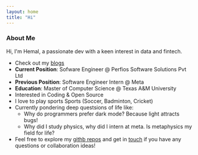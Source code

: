 ```yaml
---
layout: home
title: "Hi"
---
```


### About Me

Hi, I'm Hemal, a passionate dev with a keen interest in data and fintech.

- Check out my [blogs](https://dev.to/hemalmamtora)
- **Current Position**: Sofware Engineer @ Perfios Software Solutions Pvt Ltd
- **Previous Position**: Software Engineer Intern @ Meta
- **Education**: Master of Computer Science @ Texas A&M University
- Interested in Coding & Open Source
- I love to play sports Sports (Soccer, Badminton, Cricket)
- Currently pondering deep questsions of life like:
  - Why do programmers prefer dark mode? Because light attracts bugs!
  - Why did I study physics, why did I intern at meta. Is metaphysics my field for life?
- Feel free to explore my [githb repos](https:github.com/mamtoraah) and get in [touch](mailto:hemal.ai.codes@gmail.com) if you have any questions or collaboration ideas!
